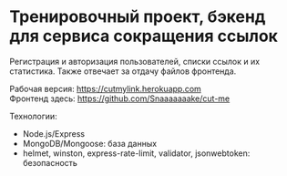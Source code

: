 # Тренировочный проект, бэкенд для сервиса сокращения ссылок

Регистрация и авторизация пользователей, списки ссылок и их статистика. Также отвечает за отдачу файлов фронтенда.

Рабочая версия: https://cutmylink.herokuapp.com  
Фронтенд здесь: https://github.com/Snaaaaaaake/cut-me

Технологии:

- Node.js/Express
- MongoDB/Mongoose: база данных
- helmet, winston, express-rate-limit, validator, jsonwebtoken: безопасность

